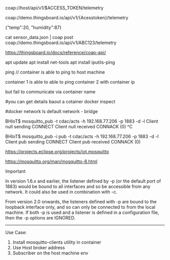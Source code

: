 coap://host/api/v1/$ACCESS_TOKEN/telemetry

coap://demo.thingsboard.io/api/v1/{Acesstoken}/telemetry

{"temp":20, "humidity":87}

cat sensor_data.json | coap post coap://demo.thingsboard.io/api/v1/ABC123/telemetry


https://thingsboard.io/docs/reference/coap-api/

apt update
apt install net-tools
apt install iputils-ping

ping <hostip>   // container is able to ping to host machine

container 1 is able to able to ping container 2 with container ip

but fail to communicate via container name

#you can get details baout a cotainer
docker inspect <containerid> 

#docker network ls
default network - bridge

BHIoT$ mosquitto_pub -t cdac/acts -h 192.168.77.206 -p 1883 -d -l
Client null sending CONNECT
Client null received CONNACK (0)
^C

BHIoT$ mosquitto_pub -i pub -t cdac/acts -h 192.168.77.206 -p 1883 -d -l
Client pub sending CONNECT
Client pub received CONNACK (0)


https://projects.eclipse.org/projects/iot.mosquitto

https://mosquitto.org/man/mosquitto-8.html

Important

In version 1.6.x and earlier, the listener defined by -p (or the default port of 1883) would be bound to all interfaces and so be accessible from any network. It could also be used in combination with -c.

From version 2.0 onwards, the listeners defined with -p are bound to the loopback interface only, and so can only be connected to from the local machine. If both -p is used and a listener is defined in a configuration file, then the -p options are IGNORED.

-----------------------------------------------------------------
Use Case:

1. Install mosquitto-clients utility in container
2. Use Host broker address
3. Subscriber on the host machine env

